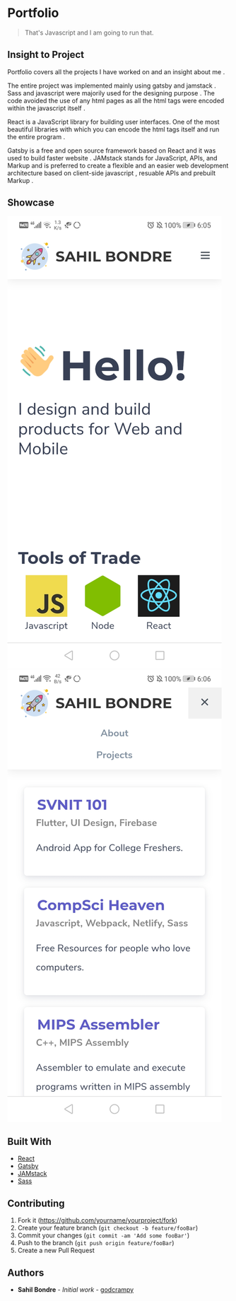 # Portfolio
> That's Javascript and I am going to run that.

## Insight to Project

Portfolio covers all the projects I have worked on and an insight about me .

The entire project was implemented mainly using gatsby and jamstack . Sass and javascript were majorily used for 
the designing purpose . The code avoided the use of any html pages as all the html tags were encoded within the javascript itself .

React is a JavaScript library for building user interfaces. One of the most beautiful libraries with which you can encode the html tags itself and run the entire program . 

Gatsby is a free and open source framework based on React and it was used to build faster website . JAMstack stands for JavaScript, APIs, and Markup and is preferred to create a flexible and an easier web development architecture based on client-side javascript , resuable APIs and prebuilt Markup .


## Showcase 
![Front page](./website-showcase/front.jpg)
![Webpage](./website-showcase/project.jpg)

## Built With

* [React](https://reactjs.org/)
* [Gatsby](https://www.gatsbyjs.org/)
* [JAMstack](https://jamstack.org/)
* [Sass](https://sass-lang.com/)

## Contributing

1. Fork it (<https://github.com/yourname/yourproject/fork>)
2. Create your feature branch (`git checkout -b feature/fooBar`)
3. Commit your changes (`git commit -am 'Add some fooBar'`)
4. Push to the branch (`git push origin feature/fooBar`)
5. Create a new Pull Request

## Authors

* **Sahil Bondre** - *Initial work* - [godcrampy](https://github.com/godcrampy)